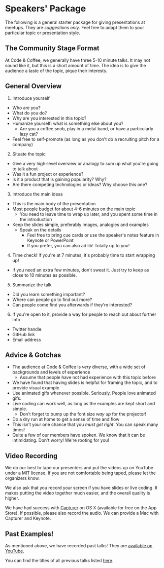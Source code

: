 # Speakers' Package
The following is a general starter package for giving presentations at meetups.
They are _suggestions only_. Feel free to adapt them to your particular topic or
presentation style.

## The Community Stage Format
At Code & Coffee, we generally have three 5-10 minute talks. It may not sound like it,
but this is a short amount of time. The idea is to give the audience a taste of the topic,
pique their interests.

## General Overview
1. Introduce yourself
  - Who are you?
  - What do you do?
  - Why are you interested in this topic?
  - Humanize yourself: what is something else about you?
    - Are you a coffee snob, play in a metal band, or have a particularly lazy cat?
  - Feel free to self-promote (as long as you don't do a recruiting pitch for a company)

2. Situate the topic
  - Give a very high-level overview or analogy to sum up what you're going to talk about
  - Was it a fun project or experience?
  - Is it a product that is gaining popularity? Why?
  - Are there competing technologies or ideas? Why choose this one?

3. Introduce the main ideas
  - This is the main body of the presentation
  - Most people budget for about 4-6 minutes on the main topic
    - You need to leave time to wrap up later, and you spent some time in the introduction
  - Keep the slides simple, preferably images, analogies and examples
    - Speak on the details
      - Feel free to bring cue cards or use the speaker's notes feature in Keynote or PowerPoint
      - If you prefer, you can also ad lib! Totally up to you!

4. Time check! If you're at 7 minutes, it's probably time to start wrapping up!
  - If you need an extra few minutes, don't sweat it. Just try to keep as close to 10 minutes as possible.

5. Summarize the talk
  - Did you learn something important?
  - Where can people go to find out more?
  - Can people come find you afterwards if they're interested?

6. If you're open to it, provide a way for people to reach out about further info
  - Twitter handle
  - GitHub link
  - Email address

## Advice & Gotchas
- The audience at Code & Coffee is _very_ diverse, with a wide set of backgrounds and levels of experience
  - Assume that people have not had experience with this topic before
- We have found that having slides is helpful for framing the topic, and to provide visual example
- Use animated gifs whenever possible. Seriously. People love animated gifs.
- Live coding can work well, as long as the examples are kept short and simple.
  - Don't forget to bump up the font size _way up_ for the projector!
- Do a dry run at home to get a sense of time and flow
- This isn't your one chance that you _must get right_. You can speak many times!
- Quite a few of our members have spoken. We know that it can be intimidating. Don't worry! We're rooting for you!

## Video Recording
We do our best to tape our presenters and put the videos up on YouTube under a MIT license.
If you are not comfortable being taped, please let the organizers know.

We also ask that you record your screen if you have slides or live coding. It makes
putting the video together much easier, and the overall quality is higher.

We have had success with [Capturer](https://itunes.apple.com/ca/app/capturer/id652792633?mt=12) on OS X (available for free on the App Store).
If possible, please also record the audio. We can provide a Mac with Capturer and Keynote.

## Past Examples!
As mentioned above, we have recorded past talks! They are [available on YouTube](https://www.youtube.com/channel/UCQaXHorjVswT9xm8Ho7G0RQ).

You can find the titles of all previous talks listed [here](past_talk_titles.md).
